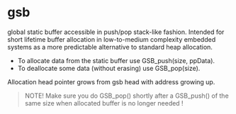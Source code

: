 # gsb
global static buffer accessible in push/pop stack-like fashion. 
Intended for short lifetime buffer allocation in low-to-medium complexity 
embedded systems as a more predictable alternative to standard heap 
allocation.

- To allocate data from the static buffer use GSB_push(size, ppData).
- To deallocate some data (without erasing) use GSB_pop(size). 

Allocation head pointer grows from gsb head with address 
growing up. 

> NOTE! Make sure you do GSB_pop() shortly after a GSB_push() of 
the same size when allocated buffer is no longer needed !

